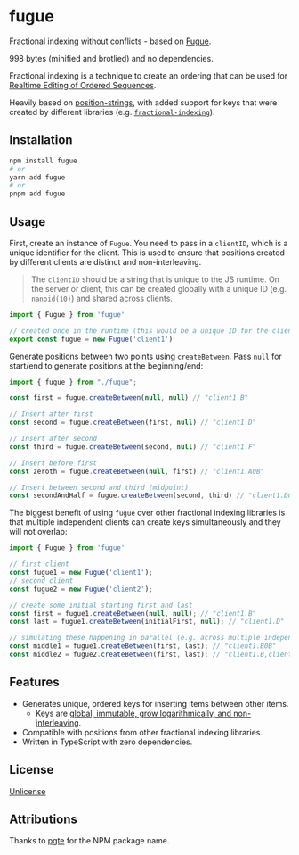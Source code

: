 # fugue

Fractional indexing without conflicts - based on [Fugue](https://arxiv.org/abs/2305.00583).

998 bytes (minified and brotlied) and no dependencies.

Fractional indexing is a technique to create an ordering that can be used for [Realtime Editing of Ordered Sequences](https://www.figma.com/blog/realtime-editing-of-ordered-sequences/).

Heavily based on [position-strings](https://github.com/mweidner037/position-strings), with added support for keys that were created by different libraries (e.g. [`fractional-indexing`](https://github.com/rocicorp/fractional-indexing)).

## Installation

```bash
npm install fugue
# or
yarn add fugue
# or
pnpm add fugue
```

## Usage

First, create an instance of `Fugue`. You need to pass in a `clientID`, which is a
unique identifier for the client. This is used to ensure that positions created by
different clients are distinct and non-interleaving.

> The `clientID` should be a string that is unique to the JS runtime. On the server or client,
> this can be created globally with a unique ID (e.g. `nanoid(10)`) and shared across clients.

```ts
import { Fugue } from 'fugue'

// created once in the runtime (this would be a unique ID for the client)
export const fugue = new Fugue('client1')
```

Generate positions between two points using `createBetween`. Pass `null` for start/end to generate positions at the beginning/end:

```ts
import { fugue } from "./fugue";

const first = fugue.createBetween(null, null) // "client1.B"

// Insert after first
const second = fugue.createBetween(first, null) // "client1.D"

// Insert after second
const third = fugue.createBetween(second, null) // "client1.F"

// Insert before first
const zeroth = fugue.createBetween(null, first) // "client1.A0B"

// Insert between second and third (midpoint)
const secondAndHalf = fugue.createBetween(second, third) // "client1.D0B"
```

The biggest benefit of using `fugue` over other fractional indexing libraries is that multiple independent clients
can create keys simultaneously and they will not overlap:

```ts
import { Fugue } from 'fugue'

// first client
const fugue1 = new Fugue('client1');
// second client
const fugue2 = new Fugue('client2');

// create some initial starting first and last 
const first = fugue1.createBetween(null, null); // "client1.B"
const last = fugue1.createBetween(initialFirst, null); // "client1.D"

// simulating these happening in parallel (e.g. across multiple independent clients)
const middle1 = fugue1.createBetween(first, last); // "client1.B0B"
const middle2 = fugue2.createBetween(first, last); // "client1.B,client2.B"
```

## Features

- Generates unique, ordered keys for inserting items between other items.
  - Keys are [global, immutable, grow logarithmically, and non-interleaving](algorithm.md).
- Compatible with positions from other fractional indexing libraries.
- Written in TypeScript with zero dependencies.

## License

[Unlicense](LICENSE)

## Attributions

Thanks to [pgte](https://github.com/pgte) for the NPM package name.
